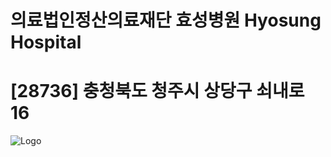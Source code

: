 # 의료법인정산의료재단 효성병원 Hyosung Hospital
# [28736] 충청북도 청주시 상당구 쇠내로 16
![Logo](./image/logo.png "효성병원 로고")

